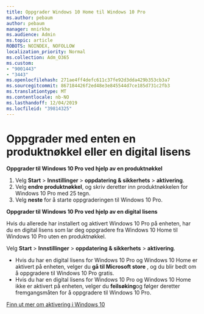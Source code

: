 ```yaml
---
title: Oppgrader Windows 10 Home til Windows 10 Pro
ms.author: pebaum
author: pebaum
manager: mnirkhe
ms.audience: Admin
ms.topic: article
ROBOTS: NOINDEX, NOFOLLOW
localization_priority: Normal
ms.collection: Adm_O365
ms.custom:
- "9001443"
- "3443"
ms.openlocfilehash: 271ae4ff4defc611c37fe92d3dda429b353cb3a7
ms.sourcegitcommit: 867184426f2ed48e3e845544d7ce185d731c2fb3
ms.translationtype: MT
ms.contentlocale: nb-NO
ms.lasthandoff: 12/04/2019
ms.locfileid: "39814325"
---
```

# <a name="upgrade-using-either-a-product-key-or-a-digital-license"></a>Oppgrader med enten en produktnøkkel eller en digital lisens

**Oppgrader til Windows 10 Pro ved hjelp av en produktnøkkel**

1. Velg **Start** > **Innstillinger** > **oppdatering & sikkerhets** > **aktivering**.
2. Velg **endre produktnøkkel**, og skriv deretter inn produktnøkkelen for Windows 10 Pro med 25 tegn.
3. Velg **neste** for å starte oppgraderingen til Windows 10 Pro.

**Oppgrader til Windows 10 Pro ved hjelp av en digital lisens**

Hvis du allerede har installert og aktivert Windows 10 Pro på enheten, har du en digital lisens som lar deg oppgradere fra Windows 10 Home til Windows 10 Pro uten en produktnøkkel.

Velg **Start** > **Innstillinger** > **oppdatering & sikkerhets** > **aktivering**.

- Hvis du har en digital lisens for Windows 10 Pro og Windows 10 Home er aktivert på enheten, velger du **gå til Microsoft store** , og du blir bedt om å oppgradere til Windows 10 Pro gratis.
- Hvis du har en digital lisens for Windows 10 Pro og Windows 10 Home ikke er aktivert på enheten, velger du **feilsøking**og følger deretter fremgangsmåten for å oppgradere til Windows 10 Pro.

[Finn ut mer om aktivering i Windows 10](https://support.microsoft.com/help/12440)